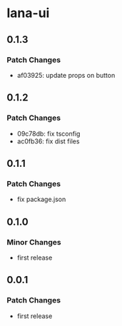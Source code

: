 # lana-ui

## 0.1.3

### Patch Changes

- af03925: update props on button

## 0.1.2

### Patch Changes

- 09c78db: fix tsconfig
- ac0fb36: fix dist files

## 0.1.1

### Patch Changes

- fix package.json

## 0.1.0

### Minor Changes

- first release

## 0.0.1

### Patch Changes

- first release
